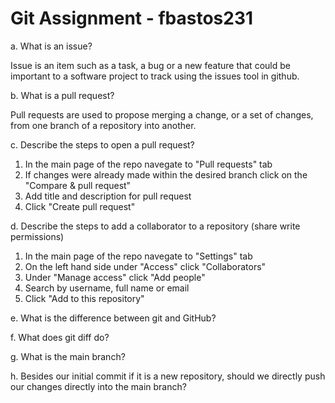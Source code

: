 # Git Assignment - fbastos231

a. What is an issue?

Issue is an item such as a task, a bug or a new feature that could be important to a software project to track using the issues tool in github. 

b. What is a pull request?

Pull requests are used to propose merging a change, or a set of changes, from one branch of a repository into another.

c. Describe the steps to open a pull request?

1. In the main page of the repo navegate to "Pull requests" tab
2. If changes were already made within the desired branch click on the "Compare & pull request"
3. Add title and description for pull request 
4. Click "Create pull request"

d. Describe the steps to add a collaborator to a repository (share write permissions)

1. In the main page of the repo navegate to "Settings" tab
2. On the left hand side under "Access" click "Collaborators"
3. Under "Manage access" click "Add people"
4. Search by username, full name or email
5. Click "Add <User name> to this repository"

e. What is the difference between git and GitHub?

f. What does git diff do?

g. What is the main branch?

h. Besides our initial commit if it is a new repository, should we directly push our changes directly into the main branch?